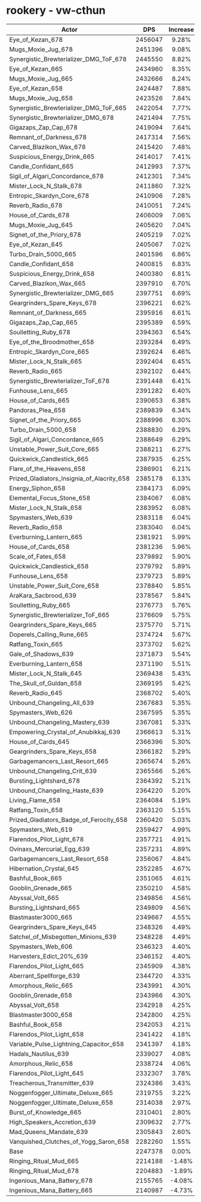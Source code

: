 # rookery - vw-cthun
| Actor | DPS | Increase |
|---|:---:|:---:|
|Eye_of_Kezan_678|2456047|9.28%|
|Mugs_Moxie_Jug_678|2451396|9.08%|
|Synergistic_Brewterializer_DMG_ToF_678|2445550|8.82%|
|Eye_of_Kezan_665|2434960|8.35%|
|Mugs_Moxie_Jug_665|2432666|8.24%|
|Eye_of_Kezan_658|2424487|7.88%|
|Mugs_Moxie_Jug_658|2423526|7.84%|
|Synergistic_Brewterializer_DMG_ToF_665|2422054|7.77%|
|Synergistic_Brewterializer_DMG_678|2421494|7.75%|
|Gigazaps_Zap_Cap_678|2419094|7.64%|
|Remnant_of_Darkness_678|2417314|7.56%|
|Carved_Blazikon_Wax_678|2415420|7.48%|
|Suspicious_Energy_Drink_665|2414017|7.41%|
|Candle_Confidant_665|2412993|7.37%|
|Sigil_of_Algari_Concordance_678|2412301|7.34%|
|Mister_Lock_N_Stalk_678|2411860|7.32%|
|Entropic_Skardyn_Core_678|2410906|7.28%|
|Reverb_Radio_678|2410051|7.24%|
|House_of_Cards_678|2406009|7.06%|
|Mugs_Moxie_Jug_645|2405620|7.04%|
|Signet_of_the_Priory_678|2405219|7.02%|
|Eye_of_Kezan_645|2405067|7.02%|
|Turbo_Drain_5000_665|2401596|6.86%|
|Candle_Confidant_658|2400815|6.83%|
|Suspicious_Energy_Drink_658|2400380|6.81%|
|Carved_Blazikon_Wax_665|2397910|6.70%|
|Synergistic_Brewterializer_DMG_665|2397751|6.69%|
|Geargrinders_Spare_Keys_678|2396221|6.62%|
|Remnant_of_Darkness_665|2395916|6.61%|
|Gigazaps_Zap_Cap_665|2395389|6.59%|
|Soulletting_Ruby_678|2394363|6.54%|
|Eye_of_the_Broodmother_658|2393284|6.49%|
|Entropic_Skardyn_Core_665|2392624|6.46%|
|Mister_Lock_N_Stalk_665|2392404|6.45%|
|Reverb_Radio_665|2392102|6.44%|
|Synergistic_Brewterializer_ToF_678|2391448|6.41%|
|Funhouse_Lens_665|2391282|6.40%|
|House_of_Cards_665|2390653|6.38%|
|Pandoras_Plea_658|2389839|6.34%|
|Signet_of_the_Priory_665|2388996|6.30%|
|Turbo_Drain_5000_658|2388830|6.29%|
|Sigil_of_Algari_Concordance_665|2388649|6.29%|
|Unstable_Power_Suit_Core_665|2388211|6.27%|
|Quickwick_Candlestick_665|2387935|6.25%|
|Flare_of_the_Heavens_658|2386901|6.21%|
|Prized_Gladiators_Insignia_of_Alacrity_658|2385178|6.13%|
|Energy_Siphon_658|2384173|6.09%|
|Elemental_Focus_Stone_658|2384067|6.08%|
|Mister_Lock_N_Stalk_658|2383952|6.08%|
|Spymasters_Web_639|2383118|6.04%|
|Reverb_Radio_658|2383040|6.04%|
|Everburning_Lantern_665|2381921|5.99%|
|House_of_Cards_658|2381236|5.96%|
|Scale_of_Fates_658|2379892|5.90%|
|Quickwick_Candlestick_658|2379792|5.89%|
|Funhouse_Lens_658|2379723|5.89%|
|Unstable_Power_Suit_Core_658|2378840|5.85%|
|AraKara_Sacbrood_639|2378567|5.84%|
|Soulletting_Ruby_665|2376773|5.76%|
|Synergistic_Brewterializer_ToF_665|2376609|5.75%|
|Geargrinders_Spare_Keys_665|2375770|5.71%|
|Doperels_Calling_Rune_665|2374724|5.67%|
|Ratfang_Toxin_665|2373702|5.62%|
|Gale_of_Shadows_639|2371873|5.54%|
|Everburning_Lantern_658|2371190|5.51%|
|Mister_Lock_N_Stalk_645|2369438|5.43%|
|The_Skull_of_Guldan_658|2369195|5.42%|
|Reverb_Radio_645|2368702|5.40%|
|Unbound_Changeling_All_639|2367683|5.35%|
|Spymasters_Web_626|2367595|5.35%|
|Unbound_Changeling_Mastery_639|2367081|5.33%|
|Empowering_Crystal_of_Anubikkaj_639|2366613|5.31%|
|House_of_Cards_645|2366396|5.30%|
|Geargrinders_Spare_Keys_658|2366182|5.29%|
|Garbagemancers_Last_Resort_665|2365674|5.26%|
|Unbound_Changeling_Crit_639|2365566|5.26%|
|Bursting_Lightshard_678|2364392|5.21%|
|Unbound_Changeling_Haste_639|2364220|5.20%|
|Living_Flame_658|2364084|5.19%|
|Ratfang_Toxin_658|2363120|5.15%|
|Prized_Gladiators_Badge_of_Ferocity_658|2360420|5.03%|
|Spymasters_Web_619|2359427|4.99%|
|Flarendos_Pilot_Light_678|2357721|4.91%|
|Ovinaxs_Mercurial_Egg_639|2357231|4.89%|
|Garbagemancers_Last_Resort_658|2356067|4.84%|
|Hibernation_Crystal_645|2352285|4.67%|
|Bashful_Book_665|2351065|4.61%|
|Gooblin_Grenade_665|2350210|4.58%|
|Abyssal_Volt_665|2349856|4.56%|
|Bursting_Lightshard_665|2349809|4.56%|
|Blastmaster3000_665|2349667|4.55%|
|Geargrinders_Spare_Keys_645|2348326|4.49%|
|Satchel_of_Misbegotten_Minions_639|2348228|4.49%|
|Spymasters_Web_606|2346323|4.40%|
|Harvesters_Edict_20%_639|2346152|4.40%|
|Flarendos_Pilot_Light_665|2345909|4.38%|
|Aberrant_Spellforge_639|2344720|4.33%|
|Amorphous_Relic_665|2343991|4.30%|
|Gooblin_Grenade_658|2343966|4.30%|
|Abyssal_Volt_658|2342918|4.25%|
|Blastmaster3000_658|2342800|4.25%|
|Bashful_Book_658|2342053|4.21%|
|Flarendos_Pilot_Light_658|2341422|4.18%|
|Variable_Pulse_Lightning_Capacitor_658|2341397|4.18%|
|Hadals_Nautilus_639|2339027|4.08%|
|Amorphous_Relic_658|2338724|4.06%|
|Flarendos_Pilot_Light_645|2332307|3.78%|
|Treacherous_Transmitter_639|2324386|3.43%|
|Noggenfogger_Ultimate_Deluxe_665|2319755|3.22%|
|Noggenfogger_Ultimate_Deluxe_658|2314038|2.97%|
|Burst_of_Knowledge_665|2310401|2.80%|
|High_Speakers_Accretion_639|2309632|2.77%|
|Mad_Queens_Mandate_639|2305843|2.60%|
|Vanquished_Clutches_of_Yogg_Saron_658|2282260|1.55%|
|Base|2247378|0.00%|
|Ringing_Ritual_Mud_665|2214188|-1.48%|
|Ringing_Ritual_Mud_678|2204883|-1.89%|
|Ingenious_Mana_Battery_678|2155765|-4.08%|
|Ingenious_Mana_Battery_665|2140987|-4.73%|
